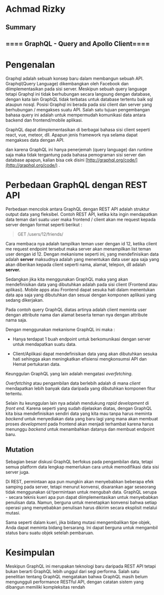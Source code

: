 # Achmad Rizky

## Summary

## ==== GraphQL - Query and Apollo Client====

# Pengenalan

Graphql adalah sebuah konsep baru dalam membangun sebuah API. Graphql(Query Language) dikembangkan oleh Facebook dan diimplementasikan pada sisi server. Meskipun sebuah query language tetapi Graphql ini tidak berhubungan secara langsung dengan database, dengan kata lain GraphQL tidak terbatas untuk database tertentu baik sql ataupun nosql. Posisi Graphql ini berada pada sisi client dan server yang berhubungan / mengakses suatu API. Salah satu tujuan pengembangan bahasa query ini adalah untuk mempermudah komunikasi data antara backend dan frontend/mobile aplikasi.

GraphQL dapat diimplementasikan di berbagai bahasa sisi client seperti react, vue, meteor, dll. Apapun jenis framework nya selama dapat mengakses data dengan API.

dan karena GraphQL ini hanya penerjemah (query language) dan runtime saja maka tidak tergantung pada bahasa pemograman sisi server dan database apapun, kalian bisa cek disini [http://graphql.org/code/](http://graphql.org/code/) .

# Perbedaan GraphQL dengan REST API

Perbedaan mencolok antara GraphQL dengan REST API adalah struktur output data yang fleksibel. Contoh REST API, ketika kita ingin mendapatkan data teman dari suatu user maka frontend / client akan me request kepada server dengan format seperti berikut :

> GET /users/12/friends/

Cara membaca nya adalah tampilkan teman user dengan id 12, ketika client me request endpoint tersebut maka server akan menampilkan list teman user dengan id 12. Dengan mekanisme seperti ini, yang mendefinisikan data adalah **server** maksudnya adalah yang menentukan data user apa saja yang akan diberikan kepada client seperti nama, alamat, telepon, dll adalah **server.**

Sedangkan jika kita menggunakan GraphQL maka yang akan mendefinisikan data yang dibutuhkan adalah pada sisi client (Frontend atau aplikasi). Mobile apps atau Frontend dapat sesuka hati dalam menentukan data apa saja yang dibutuhkan dan sesuai dengan komponen aplikasi yang sedang dikerjakan.

Pada contoh query GraphQL diatas artinya adalah client meminta user dengan attribute nama dan alamat beserta teman nya dengan attribute nama saja.

Dengan menggunakan mekanisme GraphQL ini maka :

- Hanya terdapat 1 buah endpoint untuk berkomunikasi dengan server untuk mendapatkan suatu data.

- Client/Aplikasi dapat mendefinisikan data yang akan dibutuhkan sesuka hati sehingga akan meningkatkan efisiensi mengkonsumsi API dan Hemat pertukaran data.

Keunggulan GraphQL yang lain adalah mengatasi _overfetching_.

_Overfetching_ atau pengambilan data berlebih adalah di mana _client_ mendapatkan lebih banyak data daripada yang dibutuhkan komponen fitur tertentu.

Selain itu keunggulan lain nya adalah mendukung _rapid development_ di _front end._ Karena seperti yang sudah dijelaskan diatas, dengan GraphQL kita bisa mendefinisikan sendiri data yang kita mau tanpa harus meminta _backend_ untuk menyediakan data yang baru lagi yang mana akan membuat proses _development_ pada frontend akan menjadi terhambat karena harus menunggu _backend_ untuk menambahkan datanya dan membuat endpoint baru.

## Mutation[](https://graphql.org/learn/queries/#mutations)

Sebagian besar diskusi GraphQL berfokus pada pengambilan data, tetapi semua platform data lengkap memerlukan cara untuk memodifikasi data sisi server juga.

Di REST, permintaan apa pun mungkin akan menyebabkan beberapa efek samping pada server, tetapi menurut konvensi, disarankan agar seseorang tidak menggunakan `GET`permintaan untuk mengubah data. GraphQL serupa - secara teknis kueri apa pun dapat diimplementasikan untuk menyebabkan penulisan data. Namun, berguna untuk menetapkan konvensi bahwa setiap operasi yang menyebabkan penulisan harus dikirim secara eksplisit melalui mutasi.

Sama seperti dalam kueri, jika bidang mutasi mengembalikan tipe objek, Anda dapat meminta bidang bersarang. Ini dapat berguna untuk mengambil status baru suatu objek setelah pembaruan.

# Kesimpulan

Meskipun GraphQL ini merupakan teknologi baru daripada REST API tetapi bukan berarti GraphQL lebih unggul dari segi performa. Salah satu penelitian tentang GraphQL mengatakan bahwa GraphQL masih belum mengungguli performance RESTful API, dengan catatan sistem yang dibangun memiliki kompleksitas rendah
